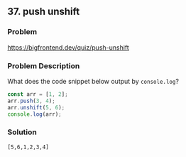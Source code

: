 ## 37. push unshift

### Problem

https://bigfrontend.dev/quiz/push-unshift

### Problem Description

What does the code snippet below output by `console.log`?

```js
const arr = [1, 2];
arr.push(3, 4);
arr.unshift(5, 6);
console.log(arr);
```

### Solution

```
[5,6,1,2,3,4]
```
